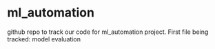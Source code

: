 # ml_automation
github repo to track our code for ml_automation project. 
First file being tracked: model evaluation
